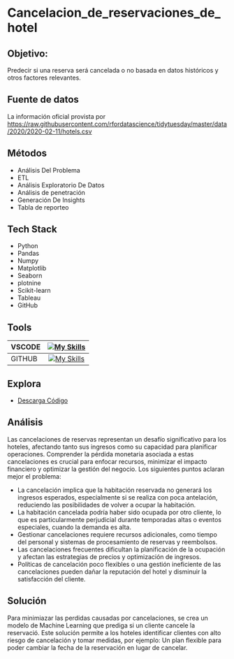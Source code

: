 # Cancelacion_de_reservaciones_de_hotel

## Objetivo:

Predecir si una reserva será cancelada o no basada en datos históricos y otros factores relevantes.

## Fuente de datos

La información oficial provista por https://raw.githubusercontent.com/rfordatascience/tidytuesday/master/data/2020/2020-02-11/hotels.csv

## Métodos
- Análisis Del Problema
- ETL 
- Análisis Exploratorio De Datos
- Análisis de penetración
- Generación De Insights
- Tabla de reporteo

## Tech Stack
- Python
- Pandas
- Numpy
- Matplotlib
- Seaborn
- plotnine
- Scikit-learn
- Tableau
- GitHub

## Tools

| VSCODE  | [![My Skills](https://img.icons8.com/?size=48&id=9OGIyU8hrxW5&format=png)](https://skillicons.dev)  | 
| :------------ |:---------------:| 
| GITHUB | [![My Skills](https://skillicons.dev/icons?i=git,github)](https://skillicons.dev)


## Explora

- [Descarga Código](https://github.com/ESmithE/Cancelaci-n-de-reservaciones-de-hotel/blob/master/modelo_hotel%20.ipynb)

## Análisis

Las cancelaciones de reservas representan un desafío significativo para los hoteles, afectando tanto sus ingresos como su capacidad para planificar operaciones. Comprender la pérdida monetaria asociada a estas cancelaciones es crucial para enfocar recursos, minimizar el impacto financiero y optimizar la gestión del negocio. Los siguientes puntos aclaran mejor el problema:

- La cancelación implica que la habitación reservada no generará los ingresos esperados, especialmente si se realiza con poca antelación, reduciendo las posibilidades de volver a ocupar la habitación.
- La habitación cancelada podría haber sido ocupada por otro cliente, lo que es particularmente perjudicial durante temporadas altas o eventos especiales, cuando la demanda es alta.
- Gestionar cancelaciones requiere recursos adicionales, como tiempo del personal y sistemas de procesamiento de reservas y reembolsos.
- Las cancelaciones frecuentes dificultan la planificación de la ocupación y afectan las estrategias de precios y optimización de ingresos.
- Políticas de cancelación poco flexibles o una gestión ineficiente de las cancelaciones pueden dañar la reputación del hotel y disminuir la satisfacción del cliente.

## Solución

Para minimiazar las perdidas causadas por cancelaciones, se crea un modelo de Machine Learning que prediga si un cliente cancele la reservació. Este solución permite a los hoteles identificar clientes con alto riesgo de cancelación y tomar medidas, por ejemplo: Un plan flexible para poder cambiar la fecha de la reservación en lugar de cancelar. 

